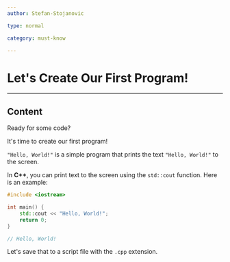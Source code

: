 ```yaml
---
author: Stefan-Stojanovic

type: normal

category: must-know

---
```


# Let's Create Our First Program!

---

## Content

Ready for some code?

It's time to create our first program! 

`"Hello, World!"` is a simple program that prints the text `"Hello, World!"` to the screen. 

In **C++**, you can print text to the screen using the `std::cout` function. Here is an example:
```cpp
#include <iostream>

int main() {
    std::cout << "Hello, World!";
    return 0;
}

// Hello, World!
```

Let's save that to a script file with the `.cpp` extension.